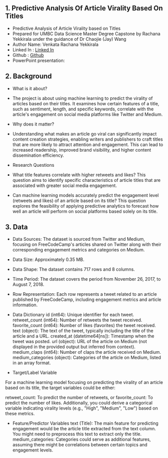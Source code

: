 ## 1. Predictive Analysis Of Article Virality Based On Titles

- Predictive Analysis of Article Virality based on Titles
- Prepared for UMBC Data Science Master Degree Capstone by Rachana Yekkirala under the guidance of Dr Chaojie (Jay) Wang
- Author Name: Venkata Rachana Yekkirala
- Linked In : [Linked In](www.linkedin.com/in/yekkirala-venkata-rachana-4150881a9)
- Github : [Github](https://github.com/RachanaYekkirala18)
- PowerPoint presentation:

## 2. Background

- What is it about?
- The project is about using machine learning to predict the virality of articles based on their titles. It examines how certain features of a title, such as sentiment, length, and specific keywords, correlate with the article's engagement on social media platforms like Twitter and Medium.

- Why does it matter?
- Understanding what makes an article go viral can significantly impact content creation strategies, enabling writers and publishers to craft titles that are more likely to attract attention and engagement. This can lead to increased readership, improved brand visibility, and higher content dissemination efficiency.

- Research Questions
- What title features correlate with higher retweets and likes? This question aims to identify specific characteristics of article titles that are associated with greater social media engagement.

- Can machine learning models accurately predict the engagement level (retweets and likes) of an article based on its title? This question explores the feasibility of applying predictive analytics to forecast how well an article will perform on social platforms based solely on its title.

## 3. Data

- Data Sources: The dataset is sourced from Twitter and Medium, focusing on FreeCodeCamp's articles shared on Twitter along with their corresponding engagement metrics and categories on Medium.

- Data Size: Approximately 0.35 MB.

- Data Shape: The dataset contains 717 rows and 8 columns.

- Time Period: The dataset covers the period from November 26, 2017, to August 7, 2018.

- Row Representation: Each row represents a tweet related to an article published by FreeCodeCamp, including engagement metrics and article information.

- Data Dictionary
id (int64): Unique identifier for each tweet.
retweet_count (int64): Number of retweets the tweet received.
favorite_count (int64): Number of likes (favorites) the tweet received.
text (object): The text of the tweet, typically including the title of the article and a URL.
created_at (datetime64[ns]): Timestamp when the tweet was posted.
url (object): URL of the article on Medium (not displayed in the provided output but inferred from context).
medium_claps (int64): Number of claps the article received on Medium.
medium_categories (object): Categories of the article on Medium, listed in an array format.

- Target/Label Variable

For a machine learning model focusing on predicting the virality of an article based on its title, the target variables could be either:

retweet_count: To predict the number of retweets, or
favorite_count: To predict the number of likes.
Additionally, you could derive a categorical variable indicating virality levels (e.g., "High", "Medium", "Low") based on these metrics.

- Feature/Predictor Variables
text (Title): The main feature for predicting engagement would be the article title extracted from the text column. You might need to preprocess this text to extract only the title.
medium_categories: Categories could serve as additional features, assuming there might be correlations between certain topics and engagement levels.

